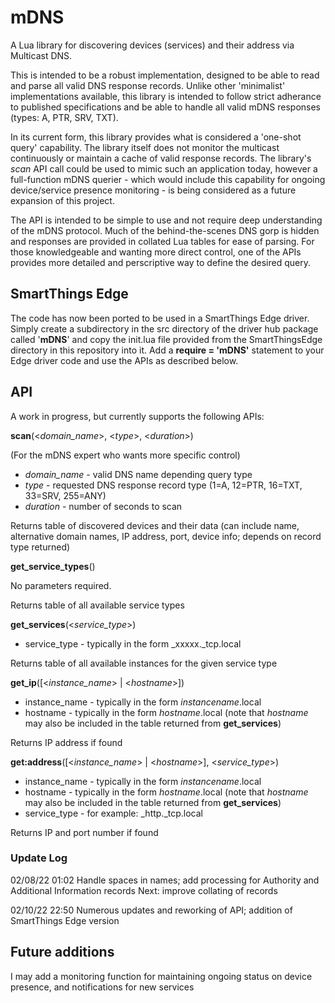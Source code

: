 # mDNS
A Lua library for discovering devices (services) and their address via Multicast DNS.

This is intended to be a robust implementation, designed to be able to read and parse all valid DNS response records.  Unlike other 'minimalist' implementations available, this library is intended to follow strict adherance to published specifications and be able to handle all valid mDNS responses (types: A, PTR, SRV, TXT).

In its current form, this library provides what is considered a 'one-shot query' capability.  The library itself does not monitor the multicast continuously or maintain a cache of valid response records.  The library's *scan* API call could be used to mimic such an application today, however a full-function mDNS querier - which would include this capability for ongoing device/service presence monitoring - is being considered as a future expansion of this project.

The API is intended to be simple to use and not require deep understanding of the mDNS protocol.  Much of the behind-the-scenes DNS gorp is hidden and responses are provided in collated Lua tables for ease of parsing.  For those knowledgeable and wanting more direct control, one of the APIs provides more detailed and perscriptive way to define the desired query.

## SmartThings Edge
The code has now been ported to be used in a SmartThings Edge driver.  Simply create a subdirectory in the src directory of the driver hub package called '**mDNS**' and copy the init.lua file provided from the SmartThingsEdge directory in this repository into it.  Add a **require = 'mDNS'** statement to your Edge driver code and use the APIs as described below.

## API
A work in progress, but currently supports the following APIs:

**scan**(<*domain_name*>, <*type*>, <*duration*>)

(For the mDNS expert who wants more specific control)

- *domain_name* - valid DNS name depending query type
- *type* - requested DNS response record type (1=A, 12=PTR, 16=TXT, 33=SRV, 255=ANY)
- *duration* - number of seconds to scan

Returns table of discovered devices and their data (can include name, alternative domain names, IP address, port, device info; depends on record type returned)
  
 
**get_service_types**()

No parameters required.

Returns table of all available service types 
 
 
**get_services**(<*service_type*>)

- service_type - typically in the form \_xxxxx.\_tcp.local

Returns table of all available instances for the given service type
 
 
**get_ip**([<*instance_name*> | <*hostname*>])

- instance_name - typically in the form *instancename*.local 
- hostname - typically in the form *hostname*.local   (note that *hostname* may also be included in the table returned from **get_services**) 

Returns IP address if found
  
  
**get:address**([<*instance_name*> | <*hostname*>], <*service_type*>)

- instance_name - typically in the form *instancename*.local 
- hostname - typically in the form *hostname*.local   (note that *hostname* may also be included in the table returned from **get_services**) 
- service_type - for example: \_http.\_tcp.local

Returns IP and port number if found


### Update Log
02/08/22 01:02    Handle spaces in names; add processing for Authority and Additional Information records
                  Next: improve collating of records

02/10/22 22:50    Numerous updates and reworking of API; addition of SmartThings Edge version


## Future additions
I may add a monitoring function for maintaining ongoing status on device presence, and notifications for new services
